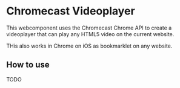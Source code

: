 # Chromecast Videoplayer

This webcomponent uses the Chromecast Chrome API to create a videoplayer that
can play any HTML5 video on the current website.

THis also works in Chrome on iOS as bookmarklet on any website.

## How to use
TODO
